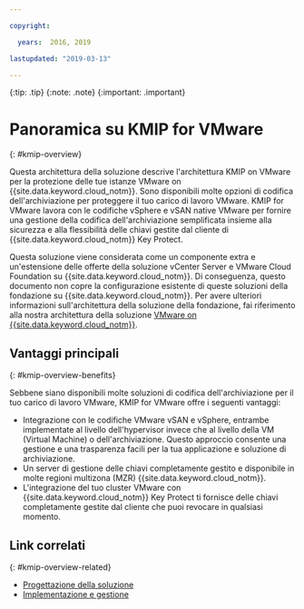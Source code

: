 ```yaml
---

copyright:

  years:  2016, 2019

lastupdated: "2019-03-13"

---
```


{:tip: .tip}
{:note: .note}
{:important: .important}

# Panoramica su KMIP for VMware
{: #kmip-overview}

Questa architettura della soluzione descrive l'architettura KMIP on VMware per la protezione delle tue istanze VMware on {{site.data.keyword.cloud_notm}}. Sono disponibili molte opzioni di codifica dell'archiviazione per proteggere il tuo carico di lavoro VMware. KMIP for VMware lavora con le codifiche vSphere e vSAN native VMware per fornire una gestione della codifica dell'archiviazione semplificata insieme alla sicurezza e alla flessibilità delle chiavi gestite dal cliente di {{site.data.keyword.cloud_notm}} Key Protect.

Questa soluzione viene considerata come un componente extra e un'estensione delle offerte della soluzione vCenter Server e VMware Cloud Foundation su {{site.data.keyword.cloud_notm}}. Di conseguenza, questo documento non copre la configurazione esistente di queste soluzioni della fondazione su {{site.data.keyword.cloud_notm}}. Per avere ulteriori informazioni sull'architettura della soluzione della fondazione, fai riferimento alla nostra architettura della soluzione [VMware on {{site.data.keyword.cloud_notm}}](/docs/services/vmwaresolutions/archiref/solution?topic=vmware-solutions-solution_overview).

## Vantaggi principali
{: #kmip-overview-benefits}

Sebbene siano disponibili molte soluzioni di codifica dell'archiviazione per il tuo carico di lavoro VMware, KMIP for VMware offre i seguenti vantaggi:

* Integrazione con le codifiche VMware vSAN e vSphere, entrambe implementate al livello dell'hypervisor invece che al livello della VM (Virtual Machine) o dell'archiviazione. Questo approccio consente una gestione e una trasparenza facili per la tua applicazione e soluzione di archiviazione.
* Un server di gestione delle chiavi completamente gestito e disponibile in molte regioni multizona (MZR) {{site.data.keyword.cloud_notm}}.
* L'integrazione del tuo cluster VMware con {{site.data.keyword.cloud_notm}} Key Protect ti fornisce delle chiavi completamente gestite dal cliente che puoi revocare in qualsiasi momento.

## Link correlati
{: #kmip-overview-related}

* [Progettazione della soluzione](/docs/services/vmwaresolutions/archiref/kmip?topic=vmware-solutions-kmip-design)
* [Implementazione e gestione](/docs/services/vmwaresolutions/archiref/kmip?topic=vmware-solutions-kmip-implementation)
